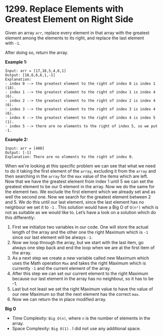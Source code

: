 # 1299. Replace Elements with Greatest Element on Right Side

Given an array `arr`, replace every element in that array with the greatest element among the elements to its right, and replace the last element with `-1`.

After doing so, return the array.

**Example 1:**

```
Input: arr = [17,18,5,4,6,1]
Output: [18,6,6,6,1,-1]
Explanation:
- index 0 --> the greatest element to the right of index 0 is index 1 (18).
- index 1 --> the greatest element to the right of index 1 is index 4 (6).
- index 2 --> the greatest element to the right of index 2 is index 4 (6).
- index 3 --> the greatest element to the right of index 3 is index 4 (6).
- index 4 --> the greatest element to the right of index 4 is index 5 (1).
- index 5 --> there are no elements to the right of index 5, so we put -1.

```

**Example 2:**

```
Input: arr = [400]
Output: [-1]
Explanation: There are no elements to the right of index 0.
```

When we're looking at this specific problem we can see that what we need to do it taking the first element of the `array`, excluding it from the `array` and then searching in the `array` for the `max` value of the items which are left. Now that we have the greatest element from index 1 until 5 we can set the greatest element to be our 0 element in the array. Now we do the same for the element two. We exclude the first element which we already set and as well the second one. Now we search for the greatest element between 2 and 5. We do this until our last element, since the last element has no neighbour we set it to `-1` . This solution would have a Big O of `O(n²)` which is not as suitable as we would like to. Let’s have a look on a solution which do this differently:

1. First we initialize two variables in our code. One will store the actual length of the array and the other one the right Maximum which is `-1` since our last element will be always `-1`.
2. Now we loop through the array, but we start with the last item, go always one step back and end the loop when we are at the first item of the array.
3. As a next step we create a new variable called new Maximum which uses the Math operation `Max` and takes the right Maximum which is currently `-1` and the current element of the array.
4. After this step we can set our current element to the right Maximum because our last element in the array has no neighbour, so it has to be -1.
5. Last but not least we set the right Maximum value to have the value of our new Maximum so that the next element has the correct `max`.
6. Now we can return the in place modified array.

**Big O**

- Time Complexity: `Big O(n)`, where `n` is the number of elements in the array.
- Space Complexity: `Big O(1)` . I did not use any additional space.
